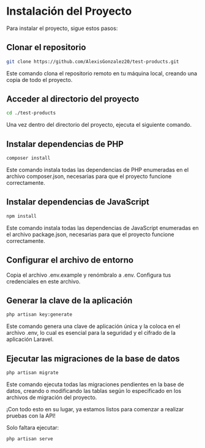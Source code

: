 # Instalación del Proyecto

Para instalar el proyecto, sigue estos pasos:

## Clonar el repositorio

```bash
git clone https://github.com/AlexisGonzalez20/test-products.git
```
Este comando clona el repositorio remoto en tu máquina local, creando una copia de todo el proyecto.

## Acceder al directorio del proyecto

```bash
cd ./test-products
```
Una vez dentro del directorio del proyecto, ejecuta el siguiente comando.

## Instalar dependencias de PHP

```bash
composer install
```
Este comando instala todas las dependencias de PHP enumeradas en el archivo composer.json, necesarias para que el proyecto funcione correctamente.

## Instalar dependencias de JavaScript

```bash
npm install
```
Este comando instala todas las dependencias de JavaScript enumeradas en el archivo package.json, necesarias para que el proyecto funcione correctamente.

## Configurar el archivo de entorno

Copia el archivo .env.example y renómbralo a .env. Configura tus credenciales en este archivo.

## Generar la clave de la aplicación

```bash
php artisan key:generate
```
Este comando genera una clave de aplicación única y la coloca en el archivo .env, lo cual es esencial para la seguridad y el cifrado de la aplicación Laravel.

## Ejecutar las migraciones de la base de datos

```bash
php artisan migrate
```
Este comando ejecuta todas las migraciones pendientes en la base de datos, creando o modificando las tablas según lo especificado en los archivos de migración del proyecto.

¡Con todo esto en su lugar, ya estamos listos para comenzar a realizar pruebas con la API!

Solo faltara ejecutar:

```bash
php artisan serve
```
